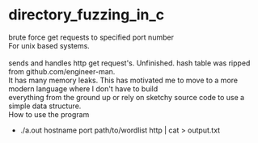 # directory_fuzzing_in_c
brute force get requests to specified port number<br>For unix based systems.
<br>
<br>
sends and handles http get request's.  Unfinished.  hash table was ripped from github.com/engineer-man.  <br>
It has many memory leaks.  This has motivated me to move to a more modern language where I don't have to build <br>
everything from the ground up or rely on sketchy source code to use a simple data structure.
<br>
How to use the program
 - ./a.out hostname port path/to/wordlist http | cat > output.txt<br><br>
